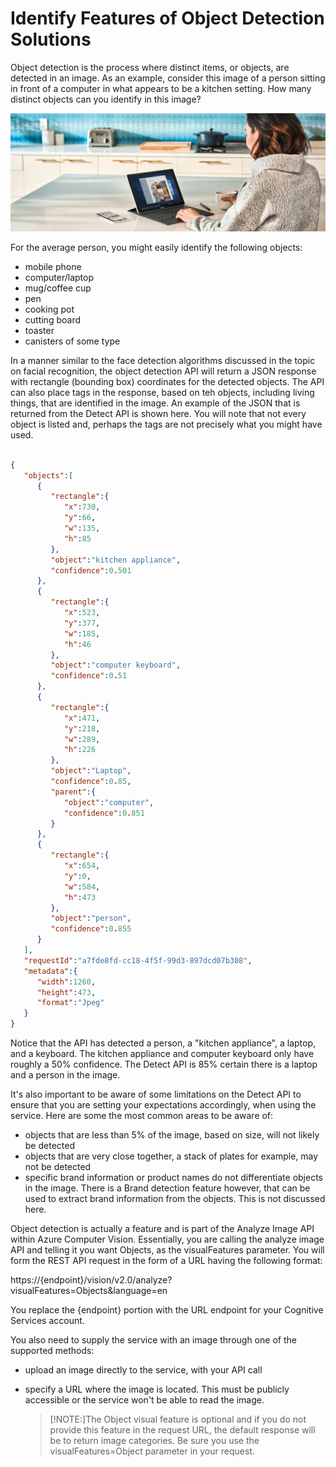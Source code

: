 # Identify Features of Object Detection Solutions

Object detection is the process where distinct items, or objects, are detected in an image.  As an example, consider this image of a person sitting in front of a computer in what appears to be a kitchen setting.  How many distinct objects can you identify in this image?

![person sitting in front of a laptop, small kitchen appliances in the background](images/object_detect.png)

For the average person, you might easily identify the following objects:

- mobile phone
- computer/laptop
- mug/coffee cup
- pen
- cooking pot
- cutting board
- toaster
- canisters of some type

In a manner similar to the face detection algorithms discussed in the topic on facial recognition, the object detection API will return a JSON response with rectangle (bounding box) coordinates for the detected objects.  The API can also place tags in the response, based on teh objects, including living things, that are identified in the image.  An example of the JSON that is returned from the Detect API is shown here.  You will note that not every object is listed and, perhaps the tags are not precisely what you might have used.

```json

{
   "objects":[
      {
         "rectangle":{
            "x":730,
            "y":66,
            "w":135,
            "h":85
         },
         "object":"kitchen appliance",
         "confidence":0.501
      },
      {
         "rectangle":{
            "x":523,
            "y":377,
            "w":185,
            "h":46
         },
         "object":"computer keyboard",
         "confidence":0.51
      },
      {
         "rectangle":{
            "x":471,
            "y":218,
            "w":289,
            "h":226
         },
         "object":"Laptop",
         "confidence":0.85,
         "parent":{
            "object":"computer",
            "confidence":0.851
         }
      },
      {
         "rectangle":{
            "x":654,
            "y":0,
            "w":584,
            "h":473
         },
         "object":"person",
         "confidence":0.855
      }
   ],
   "requestId":"a7fde8fd-cc18-4f5f-99d3-897dcd07b308",
   "metadata":{
      "width":1260,
      "height":473,
      "format":"Jpeg"
   }
}
```

Notice that the API has detected a person, a "kitchen appliance", a laptop, and a keyboard.  The kitchen appliance and computer keyboard only have roughly a 50% confidence.  The Detect API is 85% certain there is a laptop and a person in the image.  

It's also important to be aware of some limitations on the Detect API to ensure that you are setting your expectations accordingly, when using the service.  Here are some the most common areas to be aware of:

- objects that are less than 5% of the image, based on size, will not likely be detected
- objects that are very close together, a stack of plates for example, may not be detected
- specific brand information or product names do not differentiate objects in the image.  There is a Brand detection feature however, that can be used to extract brand information from the objects.  This is not discussed here.

Object detection is actually a feature and is part of the Analyze Image API within Azure Computer Vision.  Essentially, you are calling the analyze image API and telling it you want Objects, as the visualFeatures parameter.  You will form the REST API request in the form of a URL having the following format:

https://{endpoint}/vision/v2.0/analyze?visualFeatures=Objects&language=en

You replace the {endpoint} portion with the URL endpoint for your Cognitive Services account. 

You also need to supply the service with an image through one of the supported methods:

- upload an image directly to the service, with your API call
- specify a URL where the image is located.   This must be publicly accessible or the service won't be able to read the image.

    >[!NOTE:]The Object visual feature is optional and if you do not provide this feature in the request URL, the default response will be to return image categories.   Be sure you use the visualFeatures=Object parameter in your request.